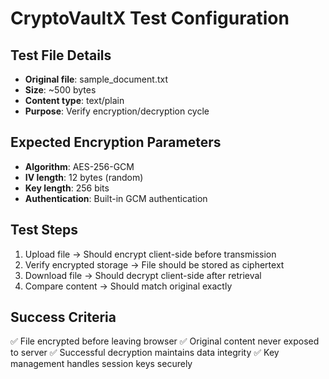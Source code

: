 # CryptoVaultX Test Configuration

## Test File Details
- **Original file**: sample_document.txt
- **Size**: ~500 bytes
- **Content type**: text/plain
- **Purpose**: Verify encryption/decryption cycle

## Expected Encryption Parameters
- **Algorithm**: AES-256-GCM
- **IV length**: 12 bytes (random)
- **Key length**: 256 bits
- **Authentication**: Built-in GCM authentication

## Test Steps
1. Upload file → Should encrypt client-side before transmission
2. Verify encrypted storage → File should be stored as ciphertext
3. Download file → Should decrypt client-side after retrieval
4. Compare content → Should match original exactly

## Success Criteria
✅ File encrypted before leaving browser
✅ Original content never exposed to server
✅ Successful decryption maintains data integrity
✅ Key management handles session keys securely